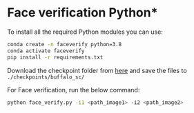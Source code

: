 # Face verification Python\*

To install all the required Python modules you can use:

``` sh
conda create -n faceverify python=3.8
conda activate faceverify
pip install -r requirements.txt

```

Download the checkpoint folder from [here](https://drive.google.com/drive/folders/1Q4h-80rfyCoffCC0w0ESjLN_iWN60pEZ?usp=sharing) and save the files to `./checkpoints/buffalo_sc/`

For Face verification, run the below command:

``` sh
python face_verify.py -i1 <path_image1> -i2 <path_image2>

```


